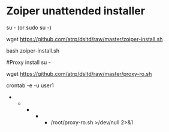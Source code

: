# Zoiper unattended installer

su - (or sudo su -)

wget https://github.com/atrp/dsltd/raw/master/zoiper-install.sh

bash zoiper-install.sh

#Proxy install
su -

wget https://github.com/atrp/dsltd/raw/master/proxy-ro.sh

crontab -e -u user1

* * * * * /root/proxy-ro.sh >/dev/null 2>&1

